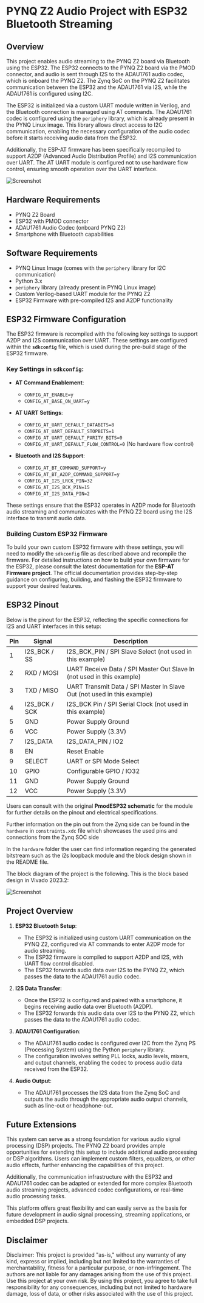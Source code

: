 
# PYNQ Z2 Audio Project with ESP32 Bluetooth Streaming

## Overview

This project enables audio streaming to the PYNQ Z2 board via Bluetooth using the ESP32. The ESP32 connects to the PYNQ Z2 board via the PMOD connector, and audio is sent through I2S to the ADAU1761 audio codec, which is onboard the PYNQ Z2. The Zynq SoC on the PYNQ Z2 facilitates communication between the ESP32 and the ADAU1761 via I2S, while the ADAU1761 is configured using I2C.

The ESP32 is initialized via a custom UART module written in Verilog, and the Bluetooth connection is managed using AT commands. The ADAU1761 codec is configured using the `periphery` library, which is already present in the PYNQ Linux image. This library allows direct access to I2C communication, enabling the necessary configuration of the audio codec before it starts receiving audio data from the ESP32.

Additionally, the ESP-AT firmware has been specifically recompiled to support A2DP (Advanced Audio Distribution Profile) and I2S communication over UART. The AT UART module is configured not to use hardware flow control, ensuring smooth operation over the UART interface.

![Screenshot](https://github.com/Dekameron55/PYNQ_Z2_Audio_FPGA/blob/main/images/Setup.jpg)


## Hardware Requirements

- PYNQ Z2 Board
- ESP32 with PMOD connector
- ADAU1761 Audio Codec (onboard PYNQ Z2)
- Smartphone with Bluetooth capabilities

## Software Requirements

- PYNQ Linux Image (comes with the `periphery` library for I2C communication)
- Python 3.x
- `periphery` library (already present in PYNQ Linux image)
- Custom Verilog-based UART module for the PYNQ Z2
- ESP32 Firmware with pre-compiled I2S and A2DP functionality

## ESP32 Firmware Configuration

The ESP32 firmware is recompiled with the following key settings to support A2DP and I2S communication over UART. These settings are configured within the **`sdkconfig`** file, which is used during the pre-build stage of the ESP32 firmware.

### Key Settings in `sdkconfig`:

- **AT Command Enablement**:
  - `CONFIG_AT_ENABLE=y`
  - `CONFIG_AT_BASE_ON_UART=y`

- **AT UART Settings**:
  - `CONFIG_AT_UART_DEFAULT_DATABITS=8`
  - `CONFIG_AT_UART_DEFAULT_STOPBITS=1`
  - `CONFIG_AT_UART_DEFAULT_PARITY_BITS=0`
  - `CONFIG_AT_UART_DEFAULT_FLOW_CONTROL=0` (No hardware flow control)

- **Bluetooth and I2S Support**:
  - `CONFIG_AT_BT_COMMAND_SUPPORT=y`
  - `CONFIG_AT_BT_A2DP_COMMAND_SUPPORT=y`
  - `CONFIG_AT_I2S_LRCK_PIN=32`
  - `CONFIG_AT_I2S_BCK_PIN=15`
  - `CONFIG_AT_I2S_DATA_PIN=2`

These settings ensure that the ESP32 operates in A2DP mode for Bluetooth audio streaming and communicates with the PYNQ Z2 board using the I2S interface to transmit audio data.

### Building Custom ESP32 Firmware

To build your own custom ESP32 firmware with these settings, you will need to modify the `sdkconfig` file as described above and recompile the firmware. For detailed instructions on how to build your own firmware for the ESP32, please consult the latest documentation for the **ESP-AT Firmware project**. The official documentation provides step-by-step guidance on configuring, building, and flashing the ESP32 firmware to support your desired features.

## ESP32 Pinout

Below is the pinout for the ESP32, reflecting the specific connections for I2S and UART interfaces in this setup:

| **Pin** | **Signal**                | **Description**                                                        |
|---------|---------------------------|------------------------------------------------------------------------|
| 1       | I2S_BCK / SS              | I2S_BCK_PIN / SPI Slave Select (not used in this example)               |
| 2       | RXD / MOSI                | UART Receive Data / SPI Master Out Slave In (not used in this example) |
| 3       | TXD / MISO                | UART Transmit Data / SPI Master In Slave Out (not used in this example)|
| 4       | I2S_BCK / SCK             | I2S_BCK Pin / SPI Serial Clock (not used in this example)              |
| 5       | GND                       | Power Supply Ground                                                   |
| 6       | VCC                       | Power Supply (3.3V)                                                    |
| 7       | I2S_DATA                  | I2S_DATA_PIN / IO2                                                     |
| 8       | EN                        | Reset Enable                                                           |
| 9       | SELECT                    | UART or SPI Mode Select                                                |
| 10      | GPIO                      | Configurable GPIO / IO32                                               |
| 11      | GND                       | Power Supply Ground                                                   |
| 12      | VCC                       | Power Supply (3.3V)                                                    |

Users can consult with the original **PmodESP32 schematic** for the module for further details on the pinout and electrical specifications.

Further information on the pin out from the Zynq side can be found in the `hardware` in `constraints.xdc` file which showcases the used pins and connections from the Zynq SOC side

In the `hardware` folder the user can find information regarding the generated bitstream such as the i2s loopback module and the block design shown in the README file.

The block diagram of the project is the following. This is the block based design in Vivado 2023.2:

![Screenshot](https://github.com/Dekameron55/PYNQ_Z2_Audio_FPGA/blob/main/images/blockDiagram.png)


## Project Overview

1. **ESP32 Bluetooth Setup**:
   - The ESP32 is initialized using custom UART communication on the PYNQ Z2, configured via AT commands to enter A2DP mode for audio streaming.
   - The ESP32 firmware is compiled to support A2DP and I2S, with UART flow control disabled.
   - The ESP32 forwards audio data over I2S to the PYNQ Z2, which passes the data to the ADAU1761 audio codec.

2. **I2S Data Transfer**:
   - Once the ESP32 is configured and paired with a smartphone, it begins receiving audio data over Bluetooth (A2DP).
   - The ESP32 forwards this audio data over I2S to the PYNQ Z2, which passes the data to the ADAU1761 audio codec.

3. **ADAU1761 Configuration**:
   - The ADAU1761 audio codec is configured over I2C from the Zynq PS (Processing System) using the Python `periphery` library.
   - The configuration involves setting PLL locks, audio levels, mixers, and output channels, enabling the codec to process audio data received from the ESP32.

4. **Audio Output**:
   - The ADAU1761 processes the I2S data from the Zynq SoC and outputs the audio through the appropriate audio output channels, such as line-out or headphone-out.

## Future Extensions

This system can serve as a strong foundation for various audio signal processing (DSP) projects. The PYNQ Z2 board provides ample opportunities for extending this setup to include additional audio processing or DSP algorithms. Users can implement custom filters, equalizers, or other audio effects, further enhancing the capabilities of this project.

Additionally, the communication infrastructure with the ESP32 and ADAU1761 codec can be adapted or extended for more complex Bluetooth audio streaming projects, advanced codec configurations, or real-time audio processing tasks.

This platform offers great flexibility and can easily serve as the basis for future development in audio signal processing, streaming applications, or embedded DSP projects.

## Disclaimer
Disclaimer: This project is provided "as-is," without any warranty of any kind, express or implied, including but not limited to the warranties of merchantability, fitness for a particular purpose, or non-infringement. The authors are not liable for any damages arising from the use of this project. Use this project at your own risk. By using this project, you agree to take full responsibility for any consequences, including but not limited to hardware damage, loss of data, or other risks associated with the use of this project.